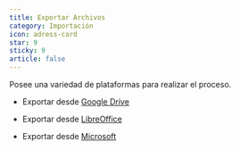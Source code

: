 ```yaml
---
title: Exportar Archivos
category: Importación
icon: adress-card
star: 9
sticky: 9
article: false
---
```


Posee una variedad de plataformas para realizar el proceso.

- Exportar desde [Google Drive](./export-from-drive.md)

- Exportar desde [LibreOffice](./export-from-calc.md)

- Exportar desde [Microsoft](./export-from-excel.md)
